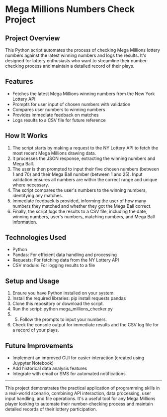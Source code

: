 # Mega Millions Numbers Check Project

## Project Overview

This Python script automates the process of checking Mega Millions lottery numbers against the latest winning numbers and logs the results. It's designed for lottery enthusiasts who want to streamline their number-checking process and maintain a detailed record of their plays.

## Features

- Fetches the latest Mega Millions winning numbers from the New York Lottery API
- Prompts for user input of chosen numbers with validation
- Compares user numbers to winning numbers
- Provides immediate feedback on matches
- Logs results to a CSV file for future reference

## How It Works

1. The script starts by making a request to the NY Lottery API to fetch the most recent Mega Millions drawing data.
2. It processes the JSON response, extracting the winning numbers and Mega Ball.
3. The user is then prompted to input their five chosen numbers (between 1 and 70) and their Mega Ball number (between 1 and 25). Input validation ensures all numbers are within the correct range and unique where necessary.
4. The script compares the user's numbers to the winning numbers, identifying any matches.
5. Immediate feedback is provided, informing the user of how many numbers they matched and whether they got the Mega Ball correct.
6. Finally, the script logs the results to a CSV file, including the date, winning numbers, user's numbers, matching numbers, and Mega Ball information.

## Technologies Used

- Python
- Pandas: For efficient data handling and processing
- Requests: For fetching data from the NY Lottery API
- CSV module: For logging results to a file

## Setup and Usage

1. Ensure you have Python installed on your system.
2. Install the required libraries: pip install requests pandas
3. Clone this repository or download the script.
4. Run the script: python mega_millions_checker.py
5. 5. Follow the prompts to input your numbers.
6. Check the console output for immediate results and the CSV log file for a record of your plays.

## Future Improvements

- Implement an improved GUI for easier interaction (created using Juypyter Notebook)
- Add historical data analysis features
- Integrate with email or SMS for automated notifications


---

This project demonstrates the practical application of programming skills in a real-world scenario, combining API interaction, data processing, user input handling, and file operations. It's a useful tool for any Mega Millions player looking to automate their number-checking process and maintain detailed records of their lottery participation.

